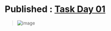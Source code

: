 # Published : [Task Day 01](https://documenter.getpostman.com/view/21969867/2s8YzWRLK7)

> ![image](https://user-images.githubusercontent.com/50515418/207576102-aa62dab7-368b-4e07-8d4d-a7fe62b8de89.png)

